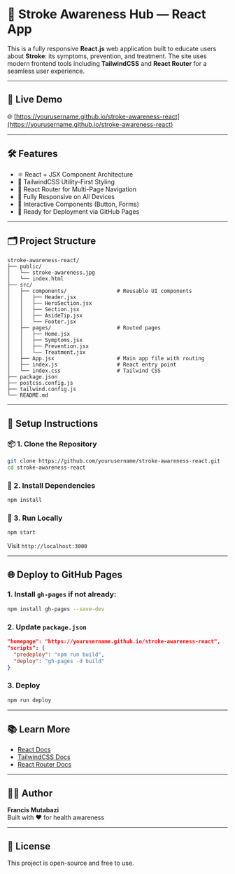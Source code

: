 # 🧠 Stroke Awareness Hub — React App

This is a fully responsive **React.js** web application built to educate users about **Stroke**: its symptoms, prevention, and treatment. The site uses modern frontend tools including **TailwindCSS** and **React Router** for a seamless user experience.

---

## 📸 Live Demo

🌐 [https://yourusername.github.io/stroke-awareness-react](https://yourusername.github.io/stroke-awareness-react)

---

## 🛠️ Features

- ⚛️ React + JSX Component Architecture
- 🎨 TailwindCSS Utility-First Styling
- 🧭 React Router for Multi-Page Navigation
- 📱 Fully Responsive on All Devices
- 🔔 Interactive Components (Button, Forms)
- 💾 Ready for Deployment via GitHub Pages

---

## 🗂️ Project Structure

```
stroke-awareness-react/
├── public/
│   └── stroke-awareness.jpg
│   └── index.html
├── src/
│   ├── components/                # Reusable UI components
│   │   ├── Header.jsx
│   │   ├── HeroSection.jsx
│   │   ├── Section.jsx
│   │   ├── AsideTip.jsx
│   │   └── Footer.jsx
│   ├── pages/                     # Routed pages
│   │   ├── Home.jsx
│   │   ├── Symptoms.jsx
│   │   ├── Prevention.jsx
│   │   └── Treatment.jsx
│   ├── App.jsx                    # Main app file with routing
│   ├── index.js                   # React entry point
│   └── index.css                  # Tailwind CSS
├── package.json
├── postcss.config.js
├── tailwind.config.js
└── README.md
```

---

## 🚀 Setup Instructions

### 📦 1. Clone the Repository

```bash
git clone https://github.com/yourusername/stroke-awareness-react.git
cd stroke-awareness-react
```

### 💾 2. Install Dependencies

```bash
npm install
```

### 💨 3. Run Locally

```bash
npm start
```

Visit `http://localhost:3000`

---

## 🌐 Deploy to GitHub Pages

### 1. Install `gh-pages` if not already:

```bash
npm install gh-pages --save-dev
```

### 2. Update `package.json`

```json
"homepage": "https://yourusername.github.io/stroke-awareness-react",
"scripts": {
  "predeploy": "npm run build",
  "deploy": "gh-pages -d build"
}
```

### 3. Deploy

```bash
npm run deploy
```

---

## 📚 Learn More

- [React Docs](https://react.dev/)
- [TailwindCSS Docs](https://tailwindcss.com/docs)
- [React Router Docs](https://reactrouter.com/)

---

## 👨‍💻 Author

**Francis Mutabazi**  
Built with ❤️ for health awareness

---

## 📜 License

This project is open-source and free to use.

